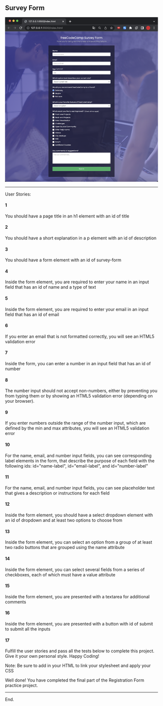 <h2>Survey Form</h2>

<img src="images/surveyForm.png">
<hr>
User Stories:
<h4>1</h4>
You should have a page title in an h1 element with an id of title
<h4>2</h4>
You should have a short explanation in a p element with an id of description
<h4>3</h4>
You should have a form element with an id of survey-form
<h4>4</h4>
Inside the form element, you are required to enter your name in an input field that has an id of name and a type of text
<h4>5</h4>
Inside the form element, you are required to enter your email in an input field that has an id of email
<h4>6</h4>
If you enter an email that is not formatted correctly, you will see an HTML5 validation error
<h4>7</h4>
Inside the form, you can enter a number in an input field that has an id of number
<h4>8</h4>
The number input should not accept non-numbers, either by preventing you from typing them or by showing an HTML5 validation error (depending on your browser).
<h4>9</h4>
If you enter numbers outside the range of the number input, which are defined by the min and max attributes, you will see an HTML5 validation error
<h4>10</h4>
For the name, email, and number input fields, you can see corresponding label elements in the form, that describe the purpose of each field with the following ids: id="name-label", id="email-label", and id="number-label"
<h4>11</h4>
For the name, email, and number input fields, you can see placeholder text that gives a description or instructions for each field
<h4>12</h4>
Inside the form element, you should have a select dropdown element with an id of dropdown and at least two options to choose from
<h4>13</h4>
Inside the form element, you can select an option from a group of at least two radio buttons that are grouped using the name attribute
<h4>14</h4>
Inside the form element, you can select several fields from a series of checkboxes, each of which must have a value attribute
<h4>15</h4>
Inside the form element, you are presented with a textarea for additional comments
<h4>16</h4>
Inside the form element, you are presented with a button with id of submit to submit all the inputs
<h4>17</h4>
Fulfill the user stories and pass all the tests below to complete this project. Give it your own personal style. Happy Coding!

Note: Be sure to add <link rel="stylesheet" href="styles.css"> in your HTML to link your stylesheet and apply your CSS

Well done! You have completed the final part of the Registration Form practice project.
<hr>
End.
